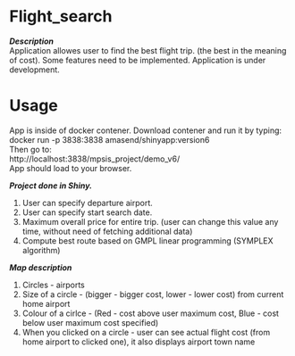 # Flight_search
***Description***  
Application allowes user to find the best flight trip. (the best in the meaning of cost).
Some features need to be implemented. Application is under development.

# Usage
App is inside of docker contener.
Download contener and run it by typing:  
docker run -p 3838:3838 amasend/shinyapp:version6  
Then go to:  
http://localhost:3838/mpsis_project/demo_v6/  
App should load to your browser.

***Project done in Shiny.***
1. User can specify departure airport.
2. User can specify start search date.
3. Maximum overall price for entire trip. (user can change this value any time, without need of fetching additional data)
4. Compute best route based on GMPL linear programming (SYMPLEX algorithm)


***Map description***
1. Circles - airports
2. Size of a circle - (bigger - bigger cost, lower - lower cost) from current home airport
3. Colour of a cirlce - (Red - cost above user maximum cost, Blue - cost below user maximum cost specified)
4. When you clicked on a circle - user can see actual flight cost (from home airport to clicked one), it also displays airport town name
